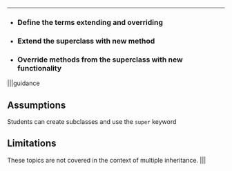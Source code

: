 ----------

* ### Define the terms extending and overriding
* ### Extend the superclass with new method
* ### Override methods from the superclass with new functionality

|||guidance
## Assumptions
Students can create subclasses and use the `super` keyword

## Limitations
These topics are not covered in the context of multiple inheritance.
|||